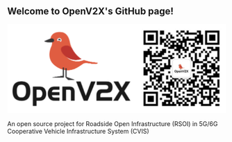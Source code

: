 ## Welcome to OpenV2X's GitHub page!

![](/profile/images/openv2x.svg)

An open source project for Roadside Open Infrastructure (RSOI) in 5G/6G Cooperative Vehicle Infrastructure System (CVIS)